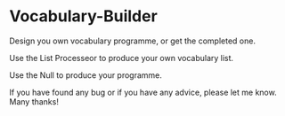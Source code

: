 # Vocabulary-Builder
Design you own vocabulary programme, or get the completed one.

Use the List Processeor to produce your own vocabulary list.

Use the Null to produce your programme.

If you have found any bug or if you have any advice, please let me know. Many thanks!
